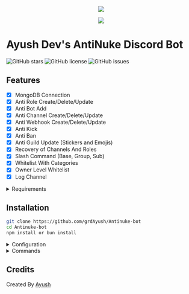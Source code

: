 
<p align="center">
  <img src="https://capsule-render.vercel.app/api?type=waving&color=gradient&height=200&section=header&text=Ayush Dev&fontSize=80&fontAlignY=35&animation=twinkling&fontColor=gradient"/> 
</p>

<p align="center"> 
  <a href="https://discord.gg/P6DNKS96TE" target="_blank">
    <img src="https://discordapp.com/api/guilds/975757167950962768/widget.png?style=banner2"/>
  </a>
</p>

# Ayush Dev's AntiNuke Discord Bot

![GitHub stars](https://img.shields.io/github/stars/grdAyush/Antinuke-bot?style=for-the-badge)
![GitHub license](https://img.shields.io/github/license/grdAyush/Antinuke-bot?style=for-the-badge)
![GitHub issues](https://img.shields.io/github/issues-raw/grdAyush/Antinuke-bot?style=for-the-badge)

## Features

- [x] MongoDB Connection
- [x] Anti Role Create/Delete/Update
- [x] Anti Bot Add
- [x] Anti Channel Create/Delete/Update
- [x] Anti Webhook Create/Delete/Update
- [x] Anti Kick
- [x] Anti Ban
- [x] Anti Guild Update (Stickers and Emojis)
- [x] Recovery of Channels And Roles
- [x] Slash Command (Base, Group, Sub)
- [x] Whitelist With Categories
- [x] Owner Level Whitelist
- [x] Log Channel

<details><summary>Requirements</summary>

### Requirements

- [x] Node.js v16+ [Download Node.js](https://nodejs.org/en/download/)
- [x] Discord Bot Token [Bot Token Guide](https://discordjs.guide/preparations/setting-up-a-bot-application.html#creating-your-bot)
- [x] MongoDB [Download MongoDB](https://www.mongodb.com/try/download/community) (Download & install = Finish!)

</details>

## Installation

```bash
git clone https://github.com/grdAyush/Antinuke-bot
cd Antinuke-bot
npm install or bun install
```

<details><summary>Configuration</summary>

### Configuration

Copy or Rename `.env.example` to `.env` and fill out the values:

```env
# Bot
TOKEN=REPLACE_HERE
EMBED_COLOR=#000001

# Dev
OWNER_ID=REPLACE_HERE

# Database
MONGO_URI=

# Webhook Logs Link
error=
join=
leave=
```

After installation, run the bot using:

```bash
npm run start or bun run start
```

</details>

<details><summary>Commands</summary>

### Commands

> Note: The default prefix is '/'

👮‍♂️ **Antinuke**
- Enable (/antinuke enable [category])
- Disable (/antinuke disable [category])
- LogChannel (/antinuke channel [channel])
- Settings (/antinuke settings)
- Whitelist Add (/antinuke whitelist add [user] [category])
- Whitelist Remove (/antinuke whitelist remove [user] [category])
- Whitelist Owner (/antinuke whitelist owner [user] [choice(add/remove)])
- Whitelist Show (/antinuke whitelist show [category])

💬 **Utility**
- Ping (/ping)
- Help (/help)

💎 **Premium Commands!**
- Generate (/premium generate [plan] [amount]) // (OWNER ONLY)
- Redeem (/redeem [code])
- Remove (/premium remove [mention]) // (OWNER ONLY)

</details>

## Credits

Created By [Ayush](https://github.com/grdAyush)


